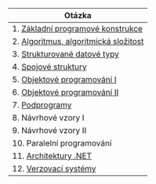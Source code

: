 | Otázka                                                       |
| ------------------------------------------------------------ |
| 1. [Základní programové konstrukce](./PRG/Promene.md)        |
| 2. [Algoritmus, algoritmická složitost](./PRG/Algoritmus.md) |
| 3. [Strukturované datové typy](./PRG/strukturoveDT.md)       |
| 4. [Spojové struktury](./PRG/Spojove.md)                     |
| 5. [Objektové programování I](./PRG/OOP1.md)                 |
| 6. [Objektové programování II](./PRG/OOP2.md)                |
| 7. [Podprogramy](./PRG/Podprogramy.md)                       |
| 8. Návrhové vzory I                                          |
| 9. Návrhové vzory II                                         |
| 10. Paralelní programování                                   |
| 11. [Architektury .NET](./PRG/dotnet.md)                     |
| 12. [Verzovací systémy](./PRG/git.md)                        |
